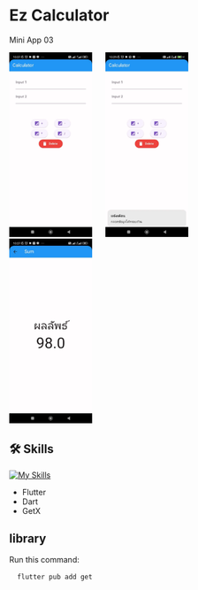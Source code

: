 
# Ez Calculator

Mini App 03 

<img src="https://github.com/Teerapoom/Ez_calculator/blob/main/lib/IMG_git/input.jpg" width="150" style="margin-right: 20px;"/> <img src="https://github.com/Teerapoom/Ez_calculator/blob/main/lib/IMG_git/Error.jpg" width="150" style="margin-right: 25px;"/><img src="https://github.com/Teerapoom/Ez_calculator/blob/main/lib/IMG_git/output.jpg" width="150" style="margin-right: 20px;"/>


## 🛠 Skills
[![My Skills](https://skillicons.dev/icons?i=flutter&perline=3)](https://skillicons.dev)
- Flutter
- Dart
- GetX
## library

Run this command:

```bash
  flutter pub add get
```
